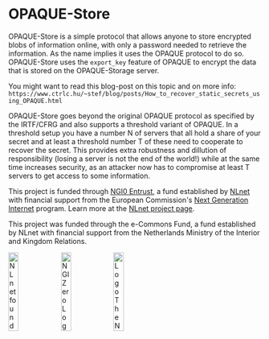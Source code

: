 # OPAQUE-Store

OPAQUE-Store is a simple protocol that allows anyone to store
encrypted blobs of information online, with only a password needed to
retrieve the information. As the name implies it uses the OPAQUE
protocol to do so. OPAQUE-Store uses the `export_key` feature of
OPAQUE to encrypt the data that is stored on the OPAQUE-Storage
server.

You might want to read this blog-post on this topic and on more info:
`https://www.ctrlc.hu/~stef/blog/posts/How_to_recover_static_secrets_using_OPAQUE.html`

OPAQUE-Store goes beyond the original OPAQUE protocol as specified by
the IRTF/CFRG and also supports a threshold variant of OPAQUE. In a
threshold setup you have a number N of servers that all hold a share
of your secret and at least a threshold number T of these need to
cooperate to recover the secret. This provides extra robustness and
dillution of responsibility (losing a server is not the end of the
world!) while at the same time increases security, as an attacker now
has to compromise at least T servers to get access to some
information.

This project is funded through [NGI0 Entrust](https://nlnet.nl/entrust), a fund
established by [NLnet](https://nlnet.nl) with financial support from the
European Commission's [Next Generation Internet](https://ngi.eu) program. Learn
more at the [NLnet project page](https://nlnet.nl/project/ThresholdOPRF).

This project was funded through the e-Commons Fund, a fund established by NLnet
with financial support from the Netherlands Ministry of the Interior and
Kingdom Relations.

[<img src="https://nlnet.nl/logo/banner.png" alt="NLnet foundation logo" width="20%" />](https://nlnet.nl)
[<img src="https://nlnet.nl/image/logos/NGI0_tag.svg" alt="NGI Zero Logo" width="20%" />](https://nlnet.nl/entrust)
[<img src="https://nlnet.nl/image/logos/minbzk.logo.svg" alt="Logo The Netherlands Ministry of the Interior and Kingdom Relations" width="20%" />](https://www.rijksoverheid.nl/ministeries/ministerie-van-binnenlandse-zaken-en-koninkrijksrelaties)
